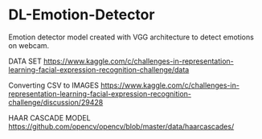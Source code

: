 # DL-Emotion-Detector
Emotion detector model created with VGG architecture to detect emotions on webcam.


DATA SET
https://www.kaggle.com/c/challenges-in-representation-learning-facial-expression-recognition-challenge/data

Converting CSV to IMAGES
https://www.kaggle.com/c/challenges-in-representation-learning-facial-expression-recognition-challenge/discussion/29428

HAAR CASCADE MODEL
https://github.com/opencv/opencv/blob/master/data/haarcascades/
